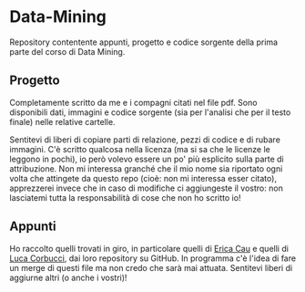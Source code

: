 # Data-Mining

Repository contentente appunti, progetto e codice sorgente della prima parte del corso di Data Mining.

## Progetto
Completamente scritto da me e i compagni citati nel file pdf. Sono disponibili dati, immagini e codice sorgente (sia per l'analisi che per il testo finale) nelle relative cartelle. 

Sentitevi di liberi di copiare parti di relazione, pezzi di codice e di rubare immagini. C'è scritto qualcosa nella licenza (ma si sa che le licenze le leggono in pochi), io però volevo essere un po' più esplicito sulla parte di attribuzione. Non mi interessa granché che il mio nome sia riportato ogni volta che attingete da questo repo (cioè: non mi interessa esser citato), apprezzerei invece che in caso di modifiche ci aggiungeste il vostro: non lasciatemi tutta la responsabilità di cose che non ho scritto io!

## Appunti
Ho raccolto quelli trovati in giro, in particolare quelli di [Erica Cau](https://github.com/lyereth) e quelli di [Luca Corbucci](https://github.com/lucacorbucci), dai loro repository su GitHub. In programma c'è l'idea di fare un merge di questi file ma non credo che sarà mai attuata. Sentitevi liberi di aggiurne altri (o anche i vostri)!
